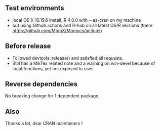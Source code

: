 ## Test environments

* local OS X 10.15.6 install, R 4.0.0 with --as-cran on my machine
* but using Github actions and R-hub on all latest OS/R versions (there https://github.com/MomX/Momocs/actions)

## Before release
* Followed devtools::release() and satisfied all requests.
* Still has a MikTex related note and a warning on win-devel because of local functions, yet not exposed to user.

## Reverse dependencies
No breaking change for 1 dependent package.

## Also
Thanks a lot, dear CRAN maintainers !



